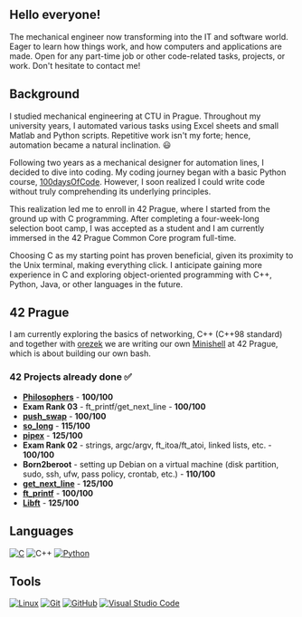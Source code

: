 ## Hello everyone!

The mechanical engineer now transforming into the IT and software world. Eager to learn how things work, and how computers and applications are made. Open for any part-time job or other code-related tasks, projects, or work. Don't hesitate to contact me!

## Background
I studied mechanical engineering at CTU in Prague. Throughout my university years, I automated various tasks using Excel sheets and small Matlab and Python scripts. Repetitive work isn't my forte; hence, automation became a natural inclination. 😃

Following two years as a mechanical designer for automation lines, I decided to dive into coding. My coding journey began with a basic Python course, [100daysOfCode](https://www.udemy.com/course/100-days-of-code/). However, I soon realized I could write code without truly comprehending its underlying principles.

This realization led me to enroll in 42 Prague, where I started from the ground up with C programming. After completing a four-week-long selection boot camp, I was accepted as a student and I am currently immersed in the 42 Prague Common Core program full-time.

Choosing C as my starting point has proven beneficial, given its proximity to the Unix terminal, making everything click. I anticipate gaining more experience in C and exploring object-oriented programming with C++, Python, Java, or other languages in the future.

## 42 Prague
I am currently exploring the basics of networking, C++ (C++98 standard) and together with [orezek](https://github.com/orezek) we are writing our own [Minishell](https://github.com/m-bartos/42_minishell) at 42 Prague, which is about building our own bash.

### 42 Projects already done ✅
* **[**Philosophers**](https://github.com/m-bartos/42_philosophers)** - **100/100**
* **Exam Rank 03** - ft_printf/get_next_line - **100/100**
* **[push_swap](https://github.com/m-bartos/42_push_swap)** - **100/100**
* **[so_long](https://github.com/m-bartos/42_so_long)** - **115/100**
* **[pipex](https://github.com/m-bartos/42_pipex)** - **125/100**
* **Exam Rank 02** - strings, argc/argv, ft_itoa/ft_atoi, linked lists, etc. - **100/100**
* **Born2beroot** - setting up Debian on a virtual machine (disk partition, sudo, ssh, ufw, pass policy, crontab, etc.) - **110/100**
* **[get_next_line](https://github.com/m-bartos/42_get_next_line)** - **125/100**
* **[ft_printf](https://github.com/m-bartos/42_ft_printf)** - **100/100**
* **[Libft](https://github.com/m-bartos/42_libft)** - **125/100**


## Languages
<a target="_blank" rel="noopener noreferrer nofollow" href="https://camo.githubusercontent.com/6aa9932e879279b078b02c44fba330a47d3ff38d954245988dca15dd974da919/68747470733a2f2f696d672e736869656c64732e696f2f62616467652f432532302d2532333233373045442e7376673f7374796c653d666f722d7468652d6261646765266c6f676f3d63266c6f676f436f6c6f723d7768697465"><img src="https://camo.githubusercontent.com/6aa9932e879279b078b02c44fba330a47d3ff38d954245988dca15dd974da919/68747470733a2f2f696d672e736869656c64732e696f2f62616467652f432532302d2532333233373045442e7376673f7374796c653d666f722d7468652d6261646765266c6f676f3d63266c6f676f436f6c6f723d7768697465" alt="C" data-canonical-src="https://img.shields.io/badge/C%20-%232370ED.svg?style=for-the-badge&amp;logo=c&amp;logoColor=white" style="max-width: 100%;"></a>
![C++](https://img.shields.io/badge/c++-%2300599C.svg?style=for-the-badge&logo=c%2B%2B&logoColor=white)
<a target="_blank" rel="noopener noreferrer nofollow" href="https://camo.githubusercontent.com/b33b61504018f44fcc8b0590875398c2612f7348ccd9443ba0e424cde21048a2/68747470733a2f2f696d672e736869656c64732e696f2f62616467652f507974686f6e2532302d2532333134333534432e7376673f7374796c653d666f722d7468652d6261646765266c6f676f3d707974686f6e266c6f676f436f6c6f723d7768697465"><img src="https://camo.githubusercontent.com/b33b61504018f44fcc8b0590875398c2612f7348ccd9443ba0e424cde21048a2/68747470733a2f2f696d672e736869656c64732e696f2f62616467652f507974686f6e2532302d2532333134333534432e7376673f7374796c653d666f722d7468652d6261646765266c6f676f3d707974686f6e266c6f676f436f6c6f723d7768697465" alt="Python" data-canonical-src="https://img.shields.io/badge/Python%20-%2314354C.svg?style=for-the-badge&amp;logo=python&amp;logoColor=white" style="max-width: 100%;"></a>

## Tools
<a target="_blank" rel="noopener noreferrer nofollow" href="https://camo.githubusercontent.com/7eefb2ba052806d8a9ce69863c2eeb3b03cd5935ead7bd2e9245ae2e705a1adf/68747470733a2f2f696d672e736869656c64732e696f2f62616467652f4c696e75782d4643433632343f7374796c653d666f722d7468652d6261646765266c6f676f3d6c696e7578266c6f676f436f6c6f723d626c61636b"><img src="https://camo.githubusercontent.com/7eefb2ba052806d8a9ce69863c2eeb3b03cd5935ead7bd2e9245ae2e705a1adf/68747470733a2f2f696d672e736869656c64732e696f2f62616467652f4c696e75782d4643433632343f7374796c653d666f722d7468652d6261646765266c6f676f3d6c696e7578266c6f676f436f6c6f723d626c61636b" alt="Linux" data-canonical-src="https://img.shields.io/badge/Linux-FCC624?style=for-the-badge&amp;logo=linux&amp;logoColor=black" style="max-width: 100%;"></a>
<a target="_blank" rel="noopener noreferrer nofollow" href="https://camo.githubusercontent.com/3d768e26ac10ba994a60ed19acd487895cc43a9cdd43e9305c2408b93136234d/68747470733a2f2f696d672e736869656c64732e696f2f62616467652f6769742d2532334630353033332e7376673f7374796c653d666f722d7468652d6261646765266c6f676f3d676974266c6f676f436f6c6f723d7768697465"><img src="https://camo.githubusercontent.com/3d768e26ac10ba994a60ed19acd487895cc43a9cdd43e9305c2408b93136234d/68747470733a2f2f696d672e736869656c64732e696f2f62616467652f6769742d2532334630353033332e7376673f7374796c653d666f722d7468652d6261646765266c6f676f3d676974266c6f676f436f6c6f723d7768697465" alt="Git" data-canonical-src="https://img.shields.io/badge/git-%23F05033.svg?style=for-the-badge&amp;logo=git&amp;logoColor=white" style="max-width: 100%;"></a>
<a target="_blank" rel="noopener noreferrer nofollow" href="https://camo.githubusercontent.com/410d86e43f847d3f6e3027fa6f0c2fb7641d893fa601d863a943eac968c41890/68747470733a2f2f696d672e736869656c64732e696f2f62616467652f6769746875622d2532333132313031312e7376673f7374796c653d666f722d7468652d6261646765266c6f676f3d676974687562266c6f676f436f6c6f723d7768697465"><img src="https://camo.githubusercontent.com/410d86e43f847d3f6e3027fa6f0c2fb7641d893fa601d863a943eac968c41890/68747470733a2f2f696d672e736869656c64732e696f2f62616467652f6769746875622d2532333132313031312e7376673f7374796c653d666f722d7468652d6261646765266c6f676f3d676974687562266c6f676f436f6c6f723d7768697465" alt="GitHub" data-canonical-src="https://img.shields.io/badge/github-%23121011.svg?style=for-the-badge&amp;logo=github&amp;logoColor=white" style="max-width: 100%;"></a>
<a target="_blank" rel="noopener noreferrer nofollow" href="https://camo.githubusercontent.com/998382ebc9a32162128b00b597ea488192df024fd015e5edec001fe29fcb93a6/68747470733a2f2f696d672e736869656c64732e696f2f62616467652f56697375616c25323053747564696f253230436f64652d3030373864372e7376673f7374796c653d666f722d7468652d6261646765266c6f676f3d76697375616c2d73747564696f2d636f6465266c6f676f436f6c6f723d7768697465"><img src="https://camo.githubusercontent.com/998382ebc9a32162128b00b597ea488192df024fd015e5edec001fe29fcb93a6/68747470733a2f2f696d672e736869656c64732e696f2f62616467652f56697375616c25323053747564696f253230436f64652d3030373864372e7376673f7374796c653d666f722d7468652d6261646765266c6f676f3d76697375616c2d73747564696f2d636f6465266c6f676f436f6c6f723d7768697465" alt="Visual Studio Code" data-canonical-src="https://img.shields.io/badge/Visual%20Studio%20Code-0078d7.svg?style=for-the-badge&amp;logo=visual-studio-code&amp;logoColor=white" style="max-width: 100%;"></a>
